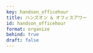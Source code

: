 ```yaml
---
key: handson_officehour
title: ハンズオン & オフィスアワー
id: handson_officehour
format: organize
behind: true
draft: false
---
```


